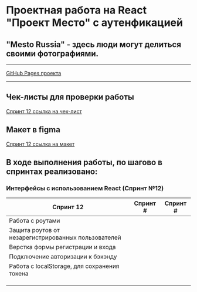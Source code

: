 # Проектная работа на React "Проект Место" c аутенфикацией

## "Mesto Russia" - здесь люди могут делиться своими фотографиями.

---

[GitHub Pages проекта](https://rasabirov.github.io/react-mesto-auth/)

---

## Чек-листы для проверки работы

[Спринт 12 ссылка на чек-лист](https://code.s3.yandex.net/web-developer/checklists-pdf/new-program/checklist-12.pdf)

## Макет в figma

[Спринт 12 ссылка на макет](https://www.figma.com/file/5H3gsn5lIGPwzBPby9jAOo/JavaScript.-Sprint-12?node-id=4453%3A2)

## В ходе выполнения работы, по шагово в спринтах реализовано:

### Интерфейсы с использованием React (Спринт №12)

| Спринт 12                                           | Спринт # | Спринт # |
| --------------------------------------------------- | :------: | :------: |
| Работа с роутами                                    |          |          |
| Защита роутов от незарегистрированных пользователей |          |          |
| Верстка формы регистрации и входа                   |          |          |
| Подключение авторизации к бэкэнду                   |          |          |
| Работа с localStorage, для сохранения токена        |          |          |
|                                                     |          |          |
|                                                     |          |          |
|                                                     |          |          |
